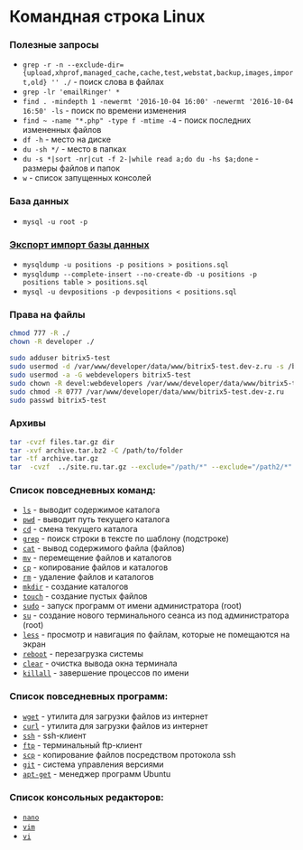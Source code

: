 Командная строка Linux
======================

### Полезные запросы
- `grep -r -n --exclude-dir={upload,xhprof,managed_cache,cache,test,webstat,backup,images,import,old} '' ./` - поиск слова в файлах
- `grep -lr 'emailRinger' *`
- `find . -mindepth 1 -newermt '2016-10-04 16:00' -newermt '2016-10-04 16:50' -ls` - поиск по времени изменения
- `find ~ -name "*.php" -type f -mtime -4` - поиск последних измененных файлов
- `df -h` - место на диске
- `du -sh */` - место в папках
- `du -s *|sort -nr|cut -f 2-|while read a;do du -hs $a;done` - размеры файлов и папок
- `w` - список запущенных консолей

### База данных
- `mysql -u root -p`

### [Экспорт импорт базы данных](mysqldump.md)
- `mysqldump -u positions -p positions > positions.sql`
- `mysqldump --complete-insert --no-create-db -u positions -p positions table > positions.sql`
- `mysql -u devpositions -p devpositions < positions.sql`

### Права на файлы
```sh
chmod 777 -R ./
chown -R developer ./

sudo adduser bitrix5-test
sudo usermod -d /var/www/developer/data/www/bitrix5-test.dev-z.ru -s /bin/false bitrix5-test
sudo usermod -a -G webdevelopers bitrix5-test
sudo chown -R devel:webdevelopers /var/www/developer/data/www/bitrix5-test.dev-z.ru
sudo chmod -R 0777 /var/www/developer/data/www/bitrix5-test.dev-z.ru
sudo passwd bitrix5-test
```

### Архивы
```sh
tar -cvzf files.tar.gz dir
tar -xvf archive.tar.bz2 -C /path/to/folder
tar -tf archive.tar.gz
tar  -cvzf  ../site.ru.tar.gz --exclude="/path/*" --exclude="/path2/*" ./
```

### Список повседневных команд:

- [`ls`](http://www.opennet.ru/man.shtml?topic=ls&category=1) - выводит содержимое каталога
- [`pwd`](http://www.opennet.ru/man.shtml?topic=pwd&category=1) - выводит путь текущего каталога  
- [`cd`](http://www.opennet.ru/man.shtml?topic=cd&category=1) - смена текущего каталога
- [`grep`](http://www.opennet.ru/man.shtml?topic=grep&category=1) - поиск строки в тексте по шаблону (подстроке)
- [`cat`](http://www.opennet.ru/man.shtml?topic=cat&category=1) - вывод содержимого файла (файлов)
- [`mv`](http://www.opennet.ru/man.shtml?topic=mv&category=1) - перемещение файлов и каталогов
- [`cp`](http://www.opennet.ru/man.shtml?topic=cp&category=1) - копирование файлов и каталогов
- [`rm`](http://www.opennet.ru/man.shtml?topic=rm&category=1) - удаление файлов и каталогов
- [`mkdir`](http://www.opennet.ru/man.shtml?topic=mkdir&category=1) - создание каталогов
- [`touch`](http://www.opennet.ru/man.shtml?topic=touch&category=1) - создание пустых файлов
- [`sudo`](http://www.opennet.ru/man.shtml?topic=sudo&category=1) - запуск программ от имени администратора (root)
- [`su`](http://www.opennet.ru/man.shtml?topic=su&category=1) - создание нового терминального сеанса из под администратора (root)
- [`less`](http://www.opennet.ru/man.shtml?topic=less&category=1) - просмотр и навигация по файлам, которые не помещаются на экран
- [`reboot`](http://www.opennet.ru/man.shtml?topic=reboot&category=1) - перезагрузка системы
- [`clear`](http://www.opennet.ru/man.shtml?topic=clear&category=1) - очистка вывода окна терминала
- [`killall`](http://www.opennet.ru/man.shtml?topic=killall&category=1) - завершение процессов по имени

### Список повседневных программ:

- [`wget`](http://www.opennet.ru/man.shtml?topic=wget&category=1) - утилита для загрузки файлов из интернет
- [`curl`](http://www.opennet.ru/man.shtml?topic=curl&category=1) - утилита для загрузки файлов из интернет
- [`ssh`](http://www.opennet.ru/man.shtml?topic=ssh&category=1) - ssh-клиент
- [`ftp`](http://www.opennet.ru/man.shtml?topic=ftp&category=1) - терминальный ftp-клиент
- [`scp`](http://www.opennet.ru/man.shtml?topic=scp&category=1) - копирование файлов посредством протокола ssh
- [`git`](http://www.opennet.ru/man.shtml?topic=git&category=1) - система управления версиями
- [`apt-get`](http://www.opennet.ru/man.shtml?topic=apt-get&category=1) - менеджер программ Ubuntu

### Список консольных редакторов:

- [`nano`](http://www.opennet.ru/man.shtml?topic=nano&category=1)
- [`vim`](http://www.opennet.ru/man.shtml?topic=vim&category=1)
- [`vi`](http://www.opennet.ru/man.shtml?topic=vi&category=1)
